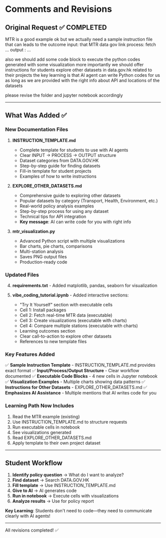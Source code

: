 # Comments and Revisions

## Original Request ✅ COMPLETED

MTR is a good example ok 
but we actually need a sample instruction file that can leads to the outcome 
input: that MTR data gov link 
process: fetch ... 
output : ... 

also we should add some code block to execute the python codes generated with some visualization 
more importantly we should offer instructions for students explore other datasets in data.gov.hk related to their projects
the key learning is that AI agent can write Python codes for us as long as we are provided with the right info about API and locations of the datasets 

please revise the folder and jupyter notebook accordingly

---

## What Was Added ✅

### New Documentation Files

1. **INSTRUCTION_TEMPLATE.md**
   - Complete template for students to use with AI agents
   - Clear INPUT → PROCESS → OUTPUT structure
   - Dataset categories from DATA.GOV.HK
   - Step-by-step guide for finding datasets
   - Fill-in template for student projects
   - Examples of how to write instructions

2. **EXPLORE_OTHER_DATASETS.md**
   - Comprehensive guide to exploring other datasets
   - Popular datasets by category (Transport, Health, Environment, etc.)
   - Real-world policy analysis examples
   - Step-by-step process for using any dataset
   - Technical tips for API integration
   - **Key message**: AI can write code for you with right info

3. **mtr_visualization.py**
   - Advanced Python script with multiple visualizations
   - Bar charts, pie charts, comparisons
   - Multi-station analysis
   - Saves PNG output files
   - Production-ready code

### Updated Files

4. **requirements.txt** - Added matplotlib, pandas, seaborn for visualization

5. **vibe_coding_tutorial.ipynb** - Added interactive sections:
   - "Try It Yourself" section with executable cells
   - Cell 1: Install packages
   - Cell 2: Fetch real-time MTR data (executable)
   - Cell 3: Create visualizations (executable with charts)
   - Cell 4: Compare multiple stations (executable with charts)
   - Learning outcomes section
   - Clear call-to-action to explore other datasets
   - References to new template files

### Key Features Added

✅ **Sample Instruction Template** - INSTRUCTION_TEMPLATE.md provides exact format
✅ **Input/Process/Output Structure** - Clear workflow documented
✅ **Executable Code Blocks** - 4 new cells in Jupyter notebook
✅ **Visualization Examples** - Multiple charts showing data patterns
✅ **Instructions for Other Datasets** - EXPLORE_OTHER_DATASETS.md
✅ **Emphasizes AI Assistance** - Multiple mentions that AI writes code for you

### Learning Path Now Includes

1. Read the MTR example (existing)
2. Use INSTRUCTION_TEMPLATE.md to structure requests
3. Run executable cells in notebook
4. See visualizations generated
5. Read EXPLORE_OTHER_DATASETS.md
6. Apply template to their own project dataset

---

## Student Workflow

1. **Identify policy question** → What do I want to analyze?
2. **Find dataset** → Search DATA.GOV.HK
3. **Fill template** → Use INSTRUCTION_TEMPLATE.md
4. **Give to AI** → AI generates code
5. **Run in notebook** → Execute cells with visualizations
6. **Analyze results** → Use for policy report

**Key Learning**: Students don't need to code—they need to communicate clearly with AI agents!

---

All revisions completed! ✅